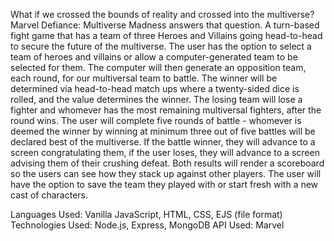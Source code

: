 What if we crossed the bounds of reality and crossed into the multiverse?
Marvel Defiance: Multiverse Madness answers that question. A turn-based fight game that has a team of three Heroes and Villains going head-to-head to secure the future of the multiverse.
The user has the option to select a team of heroes and villains or allow a computer-generated team to be selected for them. The computer will then generate an opposition team, each round, for our multiversal team to battle. 
The winner will be determined via head-to-head match ups where a twenty-sided dice is rolled, and the value determines the winner. 
The losing team will lose a fighter and whomever has the most remaining multiversal fighters, after the round wins. 
The user will complete five rounds of battle - whomever is deemed the winner by winning at minimum three out of five battles will be declared best of the multiverse. 
If the battle winner, they will advance to a screen congratulating them, if the user loses, they will advance to a screen advising them of their crushing defeat. Both results will render a scoreboard so the users can see how they stack up against other players.
The user will have the option to save the team they played with or start fresh with a new cast of characters.

Languages Used: Vanilla JavaScript, HTML, CSS, EJS (file format)
Technologies Used: Node.js, Express, MongoDB
API Used: Marvel  




